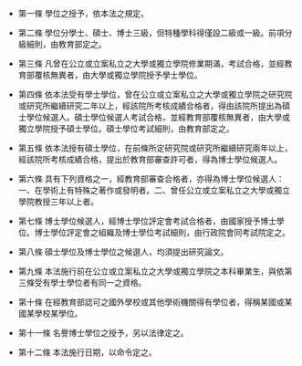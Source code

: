 * 第一條 學位之授予，依本法之規定。

* 第二條 學位分學士、碩士、博士三級，但特種學科得僅設二級或一級。前項分級細則，由教育部定之。

* 第三條 凡曾在公立或立案私立之大學或獨立學院修業期滿，考試合格，並經教育部覆核無異者，由大學或獨立學院授予學士學位。

* 第四條 依本法受有學士學位，曾在公立或立案私立之大學或獨立學院之研究院或研究所繼續研究二年以上，經該院所考核成績合格者，得由該院所提出為碩士學位候選人。碩士學位候選人考試合格，並經教育部覆核無異者，由大學或獨立學院授予碩士學位。碩士學位考試細則，由教育部定之。

* 第五條 依本法授有碩士學位，在前條所定研究院或研究所繼續研究兩年以上，經該院所考核成績合格，提出於教育部審查許可者，得為博士學位候選人。

* 第六條 具有下列資格之一，經教育部審查合格者，亦得為博士學位候選人：一、在學術上有特殊之著作或發明者。二、曾任公立或立案私立之大學或獨立學院教授三年以上者。

* 第七條 博士學位候選人，經博士學位評定會考試合格者，由國家授予博士學位。博士學位評定會之組織及博士學位考試細則，由行政院會同考試院定之。

* 第八條 碩士學位及博士學位之候選人，均須提出研究論文。

* 第九條 本法施行前在公立或立案私立之大學或獨立學院之本科畢業生，與依第三條受有學士學位者有同一之資格。

* 第十條 在經教育部認可之國外學校或其他學術機關得有學位者，得稱某國或某國某學校某學位。

* 第十一條 名譽博士學位之授予，另以法律定之。

* 第十二條 本法施行日期，以命令定之。

